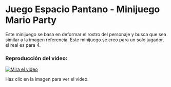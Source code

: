 # Juego Espacio Pantano - Minijuego Mario Party

Este minijuego se basa en deformar el rostro del personaje y busca que sea similar a la imagen referencia. Este minijuego se creo para un solo jugador, el real es para 4.

### Reproducción del video:
[![Mira el video](https://img.youtube.com/vi/SrCYxQ1glwQ/0.jpg)](https://youtu.be/SrCYxQ1glwQ)

Haz clic en la imagen para ver el video.
